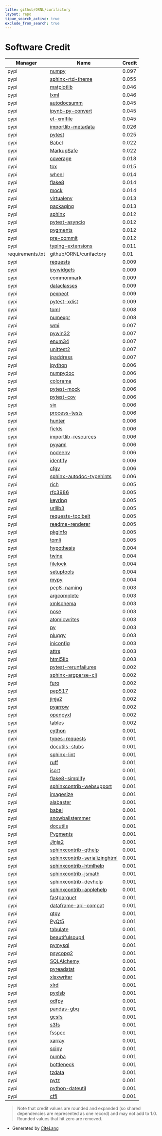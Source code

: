 ```yaml
---
title: github/ORNL/curifactory
layout: repo
tipue_search_active: true
exclude_from_search: true
---
```

# Software Credit

|Manager|Name|Credit|
|-------|----|------|
|pypi|[numpy](https://numpy.org)|0.097|
|pypi|[sphinx-rtd-theme](https://github.com/readthedocs/sphinx_rtd_theme)|0.055|
|pypi|[matplotlib](https://matplotlib.org)|0.046|
|pypi|[lxml](https://lxml.de/)|0.046|
|pypi|[autodocsumm](https://github.com/Chilipp/autodocsumm)|0.045|
|pypi|[ipynb-py-convert](https://github.com/kiwi0fruit/ipynb-py-convert)|0.045|
|pypi|[et-xmlfile](https://pypi.org/project/et-xmlfile)|0.045|
|pypi|[importlib-metadata](https://pypi.org/project/importlib-metadata)|0.026|
|pypi|[pytest](https://docs.pytest.org/en/latest/)|0.025|
|pypi|[Babel](https://pypi.org/project/Babel)|0.022|
|pypi|[MarkupSafe](https://pypi.org/project/MarkupSafe)|0.022|
|pypi|[coverage](https://pypi.org/project/coverage)|0.018|
|pypi|[tox](https://pypi.org/project/tox)|0.015|
|pypi|[wheel](https://pypi.org/project/wheel)|0.014|
|pypi|[flake8](https://pypi.org/project/flake8)|0.014|
|pypi|[mock](https://pypi.org/project/mock)|0.014|
|pypi|[virtualenv](https://pypi.org/project/virtualenv)|0.013|
|pypi|[packaging](https://pypi.org/project/packaging)|0.013|
|pypi|[sphinx](https://www.sphinx-doc.org/)|0.012|
|pypi|[pytest-asyncio](https://pypi.org/project/pytest-asyncio)|0.012|
|pypi|[pygments](https://pypi.org/project/pygments)|0.012|
|pypi|[pre-commit](https://github.com/pre-commit/pre-commit)|0.012|
|pypi|[typing-extensions](https://pypi.org/project/typing-extensions)|0.011|
|requirements.txt|github/ORNL/curifactory|0.01|
|pypi|[requests](https://pypi.org/project/requests)|0.009|
|pypi|[ipywidgets](https://pypi.org/project/ipywidgets)|0.009|
|pypi|[commonmark](https://pypi.org/project/commonmark)|0.009|
|pypi|[dataclasses](https://pypi.org/project/dataclasses)|0.009|
|pypi|[pexpect](https://pypi.org/project/pexpect)|0.009|
|pypi|[pytest-xdist](https://pypi.org/project/pytest-xdist)|0.009|
|pypi|[toml](https://pypi.org/project/toml)|0.008|
|pypi|[numexpr](https://pypi.org/project/numexpr)|0.008|
|pypi|[wmi](https://pypi.org/project/wmi)|0.007|
|pypi|[pywin32](https://pypi.org/project/pywin32)|0.007|
|pypi|[enum34](https://pypi.org/project/enum34)|0.007|
|pypi|[unittest2](https://pypi.org/project/unittest2)|0.007|
|pypi|[ipaddress](https://pypi.org/project/ipaddress)|0.007|
|pypi|[ipython](https://pypi.org/project/ipython)|0.006|
|pypi|[numpydoc](https://pypi.org/project/numpydoc)|0.006|
|pypi|[colorama](https://pypi.org/project/colorama)|0.006|
|pypi|[pytest-mock](https://github.com/pytest-dev/pytest-mock/)|0.006|
|pypi|[pytest-cov](https://github.com/pytest-dev/pytest-cov)|0.006|
|pypi|[six](https://pypi.org/project/six)|0.006|
|pypi|[process-tests](https://pypi.org/project/process-tests)|0.006|
|pypi|[hunter](https://pypi.org/project/hunter)|0.006|
|pypi|[fields](https://pypi.org/project/fields)|0.006|
|pypi|[importlib-resources](https://pypi.org/project/importlib-resources)|0.006|
|pypi|[pyyaml](https://pypi.org/project/pyyaml)|0.006|
|pypi|[nodeenv](https://pypi.org/project/nodeenv)|0.006|
|pypi|[identify](https://pypi.org/project/identify)|0.006|
|pypi|[cfgv](https://pypi.org/project/cfgv)|0.006|
|pypi|[sphinx-autodoc-typehints](https://pypi.org/project/sphinx-autodoc-typehints)|0.006|
|pypi|[rich](https://github.com/willmcgugan/rich)|0.005|
|pypi|[rfc3986](https://pypi.org/project/rfc3986)|0.005|
|pypi|[keyring](https://pypi.org/project/keyring)|0.005|
|pypi|[urllib3](https://pypi.org/project/urllib3)|0.005|
|pypi|[requests-toolbelt](https://pypi.org/project/requests-toolbelt)|0.005|
|pypi|[readme-renderer](https://pypi.org/project/readme-renderer)|0.005|
|pypi|[pkginfo](https://pypi.org/project/pkginfo)|0.005|
|pypi|[tomli](https://pypi.org/project/tomli)|0.005|
|pypi|[hypothesis](https://pypi.org/project/hypothesis)|0.004|
|pypi|[twine](https://twine.readthedocs.io/)|0.004|
|pypi|[filelock](https://pypi.org/project/filelock)|0.004|
|pypi|[setuptools](https://pypi.org/project/setuptools)|0.004|
|pypi|[mypy](https://pypi.org/project/mypy)|0.004|
|pypi|[pep8-naming](https://pypi.org/project/pep8-naming)|0.003|
|pypi|[argcomplete](https://github.com/kislyuk/argcomplete)|0.003|
|pypi|[xmlschema](https://pypi.org/project/xmlschema)|0.003|
|pypi|[nose](https://pypi.org/project/nose)|0.003|
|pypi|[atomicwrites](https://pypi.org/project/atomicwrites)|0.003|
|pypi|[py](https://pypi.org/project/py)|0.003|
|pypi|[pluggy](https://pypi.org/project/pluggy)|0.003|
|pypi|[iniconfig](https://pypi.org/project/iniconfig)|0.003|
|pypi|[attrs](https://pypi.org/project/attrs)|0.003|
|pypi|[html5lib](https://pypi.org/project/html5lib)|0.003|
|pypi|[pytest-rerunfailures](https://pypi.org/project/pytest-rerunfailures)|0.002|
|pypi|[sphinx-argparse-cli](https://pypi.org/project/sphinx-argparse-cli)|0.002|
|pypi|[furo](https://pypi.org/project/furo)|0.002|
|pypi|[pep517](https://pypi.org/project/pep517)|0.002|
|pypi|[jinja2](https://palletsprojects.com/p/jinja/)|0.002|
|pypi|[pyarrow](https://arrow.apache.org/)|0.002|
|pypi|[openpyxl](https://openpyxl.readthedocs.io)|0.002|
|pypi|[tables](https://www.pytables.org)|0.002|
|pypi|[cython](https://pypi.org/project/cython)|0.001|
|pypi|[types-requests](https://pypi.org/project/types-requests)|0.001|
|pypi|[docutils-stubs](https://pypi.org/project/docutils-stubs)|0.001|
|pypi|[sphinx-lint](https://pypi.org/project/sphinx-lint)|0.001|
|pypi|[ruff](https://pypi.org/project/ruff)|0.001|
|pypi|[isort](https://pypi.org/project/isort)|0.001|
|pypi|[flake8-simplify](https://pypi.org/project/flake8-simplify)|0.001|
|pypi|[sphinxcontrib-websupport](https://pypi.org/project/sphinxcontrib-websupport)|0.001|
|pypi|[imagesize](https://pypi.org/project/imagesize)|0.001|
|pypi|[alabaster](https://pypi.org/project/alabaster)|0.001|
|pypi|[babel](https://pypi.org/project/babel)|0.001|
|pypi|[snowballstemmer](https://pypi.org/project/snowballstemmer)|0.001|
|pypi|[docutils](https://pypi.org/project/docutils)|0.001|
|pypi|[Pygments](https://pypi.org/project/Pygments)|0.001|
|pypi|[Jinja2](https://pypi.org/project/Jinja2)|0.001|
|pypi|[sphinxcontrib-qthelp](https://pypi.org/project/sphinxcontrib-qthelp)|0.001|
|pypi|[sphinxcontrib-serializinghtml](https://pypi.org/project/sphinxcontrib-serializinghtml)|0.001|
|pypi|[sphinxcontrib-htmlhelp](https://pypi.org/project/sphinxcontrib-htmlhelp)|0.001|
|pypi|[sphinxcontrib-jsmath](https://pypi.org/project/sphinxcontrib-jsmath)|0.001|
|pypi|[sphinxcontrib-devhelp](https://pypi.org/project/sphinxcontrib-devhelp)|0.001|
|pypi|[sphinxcontrib-applehelp](https://pypi.org/project/sphinxcontrib-applehelp)|0.001|
|pypi|[fastparquet](https://github.com/dask/fastparquet/)|0.001|
|pypi|[dataframe-api-compat](https://github.com/data-apis/dataframe-api-compat)|0.001|
|pypi|[qtpy](https://github.com/spyder-ide/qtpy)|0.001|
|pypi|[PyQt5](https://pypi.org/project/PyQt5)|0.001|
|pypi|[tabulate](https://pypi.org/project/tabulate)|0.001|
|pypi|[beautifulsoup4](https://pypi.org/project/beautifulsoup4)|0.001|
|pypi|[pymysql](https://pypi.org/project/pymysql)|0.001|
|pypi|[psycopg2](https://pypi.org/project/psycopg2)|0.001|
|pypi|[SQLAlchemy](https://pypi.org/project/SQLAlchemy)|0.001|
|pypi|[pyreadstat](https://pypi.org/project/pyreadstat)|0.001|
|pypi|[xlsxwriter](https://pypi.org/project/xlsxwriter)|0.001|
|pypi|[xlrd](https://pypi.org/project/xlrd)|0.001|
|pypi|[pyxlsb](https://pypi.org/project/pyxlsb)|0.001|
|pypi|[odfpy](https://pypi.org/project/odfpy)|0.001|
|pypi|[pandas-gbq](https://pypi.org/project/pandas-gbq)|0.001|
|pypi|[gcsfs](https://pypi.org/project/gcsfs)|0.001|
|pypi|[s3fs](https://pypi.org/project/s3fs)|0.001|
|pypi|[fsspec](https://pypi.org/project/fsspec)|0.001|
|pypi|[xarray](https://pypi.org/project/xarray)|0.001|
|pypi|[scipy](https://pypi.org/project/scipy)|0.001|
|pypi|[numba](https://pypi.org/project/numba)|0.001|
|pypi|[bottleneck](https://pypi.org/project/bottleneck)|0.001|
|pypi|[tzdata](https://pypi.org/project/tzdata)|0.001|
|pypi|[pytz](https://pypi.org/project/pytz)|0.001|
|pypi|[python-dateutil](https://pypi.org/project/python-dateutil)|0.001|
|pypi|[cffi](https://pypi.org/project/cffi)|0.001|


> Note that credit values are rounded and expanded (so shared dependencies are represented as one record) and may not add to 1.0. Rounded values that hit zero are removed.


- Generated by [CiteLang](https://github.com/vsoch/citelang)
